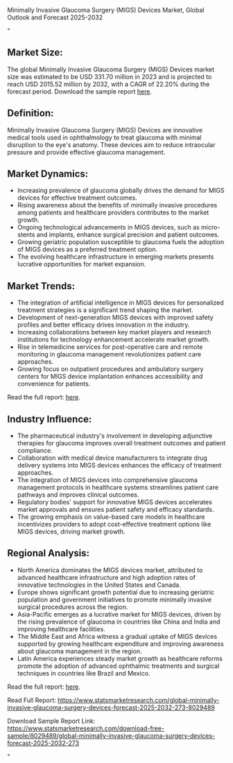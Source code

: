 Minimally Invasive Glaucoma Surgery (MIGS) Devices Market, Global Outlook and Forecast 2025-2032

"<h2>Market Size:</h2>
<p>The global Minimally Invasive Glaucoma Surgery (MIGS) Devices market size was estimated to be USD 331.70 million in 2023 and is projected to reach USD 2015.52 million by 2032, with a CAGR of 22.20% during the forecast period. Download the sample report <a href='https://www.statsmarketresearch.com/download-free-sample/8029489/global-minimally-invasive-glaucoma-surgery-devices-forecast-2025-2032-273'>here</a>.</p>

<h2>Definition:</h2>
<p>Minimally Invasive Glaucoma Surgery (MIGS) Devices are innovative medical tools used in ophthalmology to treat glaucoma with minimal disruption to the eye's anatomy. These devices aim to reduce intraocular pressure and provide effective glaucoma management.</p>

<h2>Market Dynamics:</h2>
<ul>
<li>Increasing prevalence of glaucoma globally drives the demand for MIGS devices for effective treatment outcomes.</li>
<li>Rising awareness about the benefits of minimally invasive procedures among patients and healthcare providers contributes to the market growth.</li>
<li>Ongoing technological advancements in MIGS devices, such as micro-stents and implants, enhance surgical precision and patient outcomes.</li>
<li>Growing geriatric population susceptible to glaucoma fuels the adoption of MIGS devices as a preferred treatment option.</li>
<li>The evolving healthcare infrastructure in emerging markets presents lucrative opportunities for market expansion.</li>
</ul>

<h2>Market Trends:</h2>
<ul>
<li>The integration of artificial intelligence in MIGS devices for personalized treatment strategies is a significant trend shaping the market.</li>
<li>Development of next-generation MIGS devices with improved safety profiles and better efficacy drives innovation in the industry.</li>
<li>Increasing collaborations between key market players and research institutions for technology enhancement accelerate market growth.</li>
<li>Rise in telemedicine services for post-operative care and remote monitoring in glaucoma management revolutionizes patient care approaches.</li>
<li>Growing focus on outpatient procedures and ambulatory surgery centers for MIGS device implantation enhances accessibility and convenience for patients.</li>
</ul>
<p>Read the full report: <a href='https://www.statsmarketresearch.com/global-minimally-invasive-glaucoma-surgery-devices-forecast-2025-2032-273-8029489'>here</a>.</p>

<h2>Industry Influence:</h2>
<ul>
<li>The pharmaceutical industry's involvement in developing adjunctive therapies for glaucoma improves overall treatment outcomes and patient compliance.</li>
<li>Collaboration with medical device manufacturers to integrate drug delivery systems into MIGS devices enhances the efficacy of treatment approaches.</li>
<li>The integration of MIGS devices into comprehensive glaucoma management protocols in healthcare systems streamlines patient care pathways and improves clinical outcomes.</li>
<li>Regulatory bodies' support for innovative MIGS devices accelerates market approvals and ensures patient safety and efficacy standards.</li>
<li>The growing emphasis on value-based care models in healthcare incentivizes providers to adopt cost-effective treatment options like MIGS devices, driving market growth.</li>
</ul>

<h2>Regional Analysis:</h2>
<ul>
<li>North America dominates the MIGS devices market, attributed to advanced healthcare infrastructure and high adoption rates of innovative technologies in the United States and Canada.</li>
<li>Europe shows significant growth potential due to increasing geriatric population and government initiatives to promote minimally invasive surgical procedures across the region.</li>
<li>Asia-Pacific emerges as a lucrative market for MIGS devices, driven by the rising prevalence of glaucoma in countries like China and India and improving healthcare facilities.</li>
<li>The Middle East and Africa witness a gradual uptake of MIGS devices supported by growing healthcare expenditure and improving awareness about glaucoma management in the region.</li>
<li>Latin America experiences steady market growth as healthcare reforms promote the adoption of advanced ophthalmic treatments and surgical techniques in countries like Brazil and Mexico.</li>
</ul>
<p>Read the full report: <a href='https://www.statsmarketresearch.com/global-minimally-invasive-glaucoma-surgery-devices-forecast-2025-2032-273-8029489'>here</a>.</p>

<p>Read Full Report: <a href='https://www.statsmarketresearch.com/global-minimally-invasive-glaucoma-surgery-devices-forecast-2025-2032-273-8029489'>https://www.statsmarketresearch.com/global-minimally-invasive-glaucoma-surgery-devices-forecast-2025-2032-273-8029489</a></p>
<p>Download Sample Report Link: <a href='https://www.statsmarketresearch.com/download-free-sample/8029489/global-minimally-invasive-glaucoma-surgery-devices-forecast-2025-2032-273'>https://www.statsmarketresearch.com/download-free-sample/8029489/global-minimally-invasive-glaucoma-surgery-devices-forecast-2025-2032-273</a></p>"
